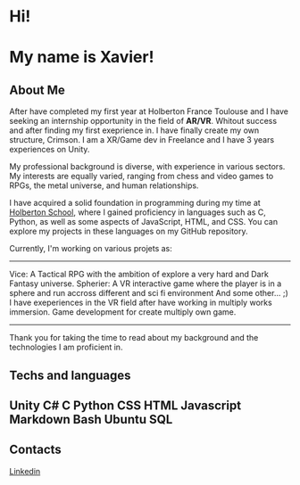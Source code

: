 # Hi!
# My name is Xavier!

## About Me
After have completed my first year at Holberton France Toulouse and I have seeking an internship opportunity in the field of **AR/VR**. Whitout success and after finding my first exeprience in. I have finally create my own structure, Crimson. 
I am a XR/Game dev in Freelance and I have 3 years experiences on Unity.

My professional background is diverse, with experience in various sectors. My interests are equally varied, ranging from chess and video games to RPGs, the metal universe, and human relationships.

I have acquired a solid foundation in programming during my time at [Holberton School](https://www.holbertonschool.fr/), where I gained proficiency in languages such as C, Python, as well as some aspects of JavaScript, HTML, and CSS. You can explore my projects in these languages on my GitHub repository.

Currently, I'm working on various projets as:
___
Vice: A Tactical RPG with the ambition of explore a very hard and Dark Fantasy universe.
Spherier: A VR interactive game where the player is in a sphere and run accross different and sci fi environment
And some other... ;)
I have exeperiences in the VR field after have working in multiply works immersion. Game development for create multiply own game.
___

Thank you for taking the time to read about my background and the technologies I am proficient in.

## **Techs and languages**
## Unity C# C Python CSS HTML Javascript Markdown Bash Ubuntu SQL

## Contacts

[Linkedin](https://www.linkedin.com/in/xavier-bertin-2406152a2/)
